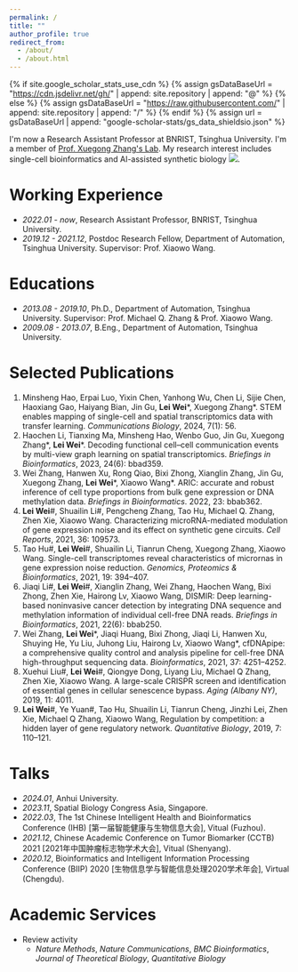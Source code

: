 ```yaml
---
permalink: /
title: ""
author_profile: true
redirect_from: 
  - /about/
  - /about.html
---
```


{% if site.google_scholar_stats_use_cdn %}
{% assign gsDataBaseUrl = "https://cdn.jsdelivr.net/gh/" | append: site.repository | append: "@" %}
{% else %}
{% assign gsDataBaseUrl = "https://raw.githubusercontent.com/" | append: site.repository | append: "/" %}
{% endif %}
{% assign url = gsDataBaseUrl | append: "google-scholar-stats/gs_data_shieldsio.json" %}

<span class='anchor' id='about-me'></span>

I'm now a Research Assistant Professor at BNRIST, Tsinghua University. I'm a member of [Prof. Xuegong Zhang's Lab](http://xglab.tech/member/index.html). 
My research interest includes single-cell bioinformatics and AI-assisted synthetic biology <a href='https://scholar.google.com/citations?user=DhtAFkwAAAAJ'><img src="https://img.shields.io/endpoint?url={{ url | url_encode }}&logo=Google%20Scholar&labelColor=f6f6f6&color=9cf&style=flat&label=citations"></a>.

# Working Experience
- *2022.01 - now*, Research Assistant Professor, BNRIST, Tsinghua University.
- *2019.12 - 2021.12*, Postdoc Research Fellow, Department of Automation, Tsinghua University. Supervisor: Prof. Xiaowo Wang.

# Educations
- *2013.08 - 2019.10*, Ph.D., Department of Automation, Tsinghua University. Supervisor: Prof. Michael Q. Zhang & Prof. Xiaowo Wang.
- *2009.08 - 2013.07*, B.Eng., Department of Automation, Tsinghua University. 

# Selected Publications 

1. Minsheng Hao, Erpai Luo, Yixin Chen, Yanhong Wu, Chen Li, Sijie Chen, Haoxiang Gao, Haiyang Bian, Jin Gu, **Lei Wei***, Xuegong Zhang*. STEM enables mapping of single-cell and spatial transcriptomics data with transfer learning. *Communications Biology*, 2024, 7(1): 56.
2. Haochen Li, Tianxing Ma, Minsheng Hao, Wenbo Guo, Jin Gu, Xuegong Zhang*, **Lei Wei***. Decoding functional cell–cell communication events by multi-view graph learning on spatial transcriptomics. *Briefings in Bioinformatics*, 2023, 24(6): bbad359.
3. Wei Zhang, Hanwen Xu, Rong Qiao, Bixi Zhong, Xianglin Zhang, Jin Gu, Xuegong Zhang, **Lei Wei***, Xiaowo Wang*. ARIC: accurate and robust inference of cell type proportions from bulk gene expression or DNA methylation data. *Briefings in Bioinformatics*. 2022, 23: bbab362.
4. **Lei Wei**#, Shuailin Li#, Pengcheng Zhang, Tao Hu, Michael Q. Zhang, Zhen Xie, Xiaowo Wang. Characterizing microRNA-mediated modulation of gene expression noise and its effect on synthetic gene circuits. *Cell Reports*, 2021, 36: 109573.
5. Tao Hu#, **Lei Wei**#, Shuailin Li, Tianrun Cheng, Xuegong Zhang, Xiaowo Wang. Single-cell transcriptomes reveal characteristics of micrornas in gene expression noise reduction. *Genomics, Proteomics & Bioinformatics*, 2021, 19: 394–407.
19.	Jiaqi Li#, **Lei Wei**#, Xianglin Zhang, Wei Zhang, Haochen Wang, Bixi Zhong, Zhen Xie, Hairong Lv, Xiaowo Wang, DISMIR: Deep learning-based noninvasive cancer detection by integrating DNA sequence and methylation information of individual cell-free DNA reads. *Briefings in Bioinformatics*, 2021, 22(6): bbab250.
20.	Wei Zhang, **Lei Wei***, Jiaqi Huang, Bixi Zhong, Jiaqi Li, Hanwen Xu, Shuying He, Yu Liu, Juhong Liu, Hairong Lv, Xiaowo Wang*, cfDNApipe: a comprehensive quality control and analysis pipeline for cell-free DNA high-throughput sequencing data. *Bioinformatics*, 2021, 37: 4251–4252.
21.	Xuehui Liu#, **Lei Wei**#, Qiongye Dong, Liyang Liu, Michael Q Zhang, Zhen Xie, Xiaowo Wang. A large-scale CRISPR screen and identification of essential genes in cellular senescence bypass. *Aging (Albany NY)*, 2019, 11: 4011.
26.	**Lei Wei**#, Ye Yuan#, Tao Hu, Shuailin Li, Tianrun Cheng, Jinzhi Lei, Zhen Xie, Michael Q Zhang, Xiaowo Wang, Regulation by competition: a hidden layer of gene regulatory network. *Quantitative Biology*, 2019, 7: 110–121.



  

# Talks
- *2024.01*, Anhui University.
- *2023.11*, Spatial Biology Congress Asia, Singapore.
- *2022.03*, The 1st Chinese Intelligent Health and Bioinformatics Conference (IHB) \[第一届智能健康与生物信息大会], Vitual (Fuzhou).
- *2021.12*, Chinese Academic Conference on Tumor Biomarker (CCTB) 2021 \[2021年中国肿瘤标志物学术大会], Vitual (Shenyang).
- *2020.12*, Bioinformatics and Intelligent Information Processing Conference (BIIP) 2020 \[生物信息学与智能信息处理2020学术年会], Virtual (Chengdu).

# Academic Services
- Review activity
  - *Nature Methods*, *Nature Communications*, *BMC Bioinformatics*, *Journal of Theoretical Biology*,  *Quantitative Biology*

